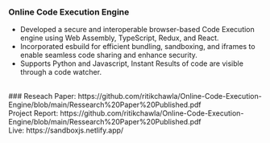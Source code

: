 ### Online Code Execution Engine

- Developed a secure and interoperable browser-based Code Execution engine using Web Assembly, TypeScript, Redux, and React.
- Incorporated esbuild for efficient bundling, sandboxing, and iframes to enable seamless code sharing and enhance security.
- Supports Python and Javascript, Instant Results of code are visible through a code watcher.

<br/>
### Reseach Paper: https://github.com/ritikchawla/Online-Code-Execution-Engine/blob/main/Ressearch%20Paper%20Published.pdf<br/>
Project Report: https://github.com/ritikchawla/Online-Code-Execution-Engine/blob/main/Ressearch%20Paper%20Published.pdf<br/>
Live: https://sandboxjs.netlify.app/<br/>
